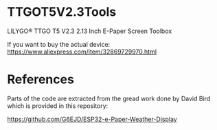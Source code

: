 # TTGOT5V2.3Tools
LILYGO® TTGO T5 V2.3 2.13 Inch E-Paper Screen Toolbox

If you want to buy the actual device:
https://www.aliexpress.com/item/32869729970.html

# References

Parts of the code are extracted from the gread work done by David Bird which is provided in this repository:

https://github.com/G6EJD/ESP32-e-Paper-Weather-Display
